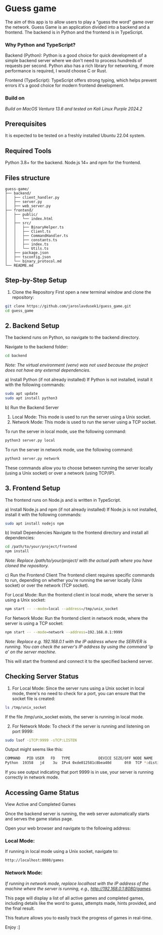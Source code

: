 # Guess game

The aim of this app is to allow users to play a "guess the word" game over the network. Guess Game is an application divided into a backend and a frontend. The backend is in Python and the frontend is in TypeScript.

### Why Python and TypeScript?
Backend (Python): Python is a good choice for quick development of a simple backend server where we don't need to process hundreds of requests per second. Python also has a rich library for networking, if more performance is required, I would choose C or Rust.

Frontend (TypeScript): TypeScript offers strong typing, which helps prevent errors it's a good choice for modern frontend development.

### Build on
_Build on MacOS Ventura 13.6 and tested on Kali Linux Purple 2024.2_

## Prerequisites
It is expected to be tested on a freshly installed Ubuntu 22.04 system.

## Required Tools
Python 3.8+ for the backend.
Node.js 14+ and npm for the frontend.

## Files structure
```
guess-game/
├── backend/
│   ├── client_handler.py
│   ├── server.py
│   ├── web_server.py
├── frontend/
│   ├── public/
│   │   └── index.html
│   ├── src/
│   │   ├── BinaryHelper.ts
│   │   ├── Client.ts
│   │   ├── CommandHandler.ts
│   │   ├── constants.ts
│   │   ├── index.ts
│   │   └── Utils.ts
│   ├── package.json
│   ├── tsconfig.json
│   └── binary_protocol.md
└── README.md
```

## Step-by-Step Setup

1. Clone the Repository
First open a new terminal window and clone the repository:
```bash
git clone https://github.com/jaroslavdusek1/guess_game.git
cd guess_game
```

## 2. Backend Setup
The backend runs on Python, so navigate to the backend directory.

Navigate to the backend folder:
```bash
cd backend
```

_Note: The virtual environment (venv) was not used because the project does not have any external dependencies._

a) Install Python (if not already installed)
If Python is not installed, install it with the following commands:
```bash
sudo apt update
sudo apt install python3
```

b) Run the Backend Server

  1. Local Mode: This mode is used to run the server using a Unix socket.
  2. Network Mode: This mode is used to run the server using a TCP socket.

To run the server in local mode, use the following command:
```bash
python3 server.py local
```
To run the server in network mode, use the following command:
```bash
python3 server.py network
```
These commands allow you to choose between running the server locally (using a Unix socket) or over a network (using TCP/IP).



##  3. Frontend Setup
The frontend runs on Node.js and is written in TypeScript.

a) Install Node.js and npm (if not already installed)
If Node.js is not installed, install it with the following commands:
```bash
sudo apt install nodejs npm
```

b) Install Dependencies
Navigate to the frontend directory and install all dependencies:
```bash
cd /path/to/your/project/frontend
npm install
```
_Note: Replace /path/to/your/project/ with the actual path where you have cloned the repository._

c) Run the Frontend Client
The frontend client requires specific commands to run, depending on whether you're running the server locally (Unix socket) or over the network (TCP socket).

For Local Mode:
Run the frontend client in local mode, where the server is using a Unix socket:
```bash
npm start -- --mode=local --address=/tmp/unix_socket
```

For Network Mode:
Run the frontend client in network mode, where the server is using a TCP socket:

```bash
npm start -- --mode=network --address=192.168.0.1:9999
```
_Note: Replace e.g. 192.168.0.1 with the IP address where the SERVER is running. You can check the server's IP address by using the command 'ip a' on the server machine._

This will start the frontend and connect it to the specified backend server.


## Checking Server Status
1. For Local Mode:
Since the server runs using a Unix socket in local mode, there's no need to check for a port, you can ensure that the socket file is created:
```bash
ls /tmp/unix_socket
```
If the file /tmp/unix_socket exists, the server is running in local mode.

2. For Network Mode:
To check if the server is running and listening on port 9999:
```bash
sudo lsof -iTCP:9999 -sTCP:LISTEN
```
Output might seems like this:
```bash
COMMAND   PID USER   FD   TYPE             DEVICE SIZE/OFF NODE NAME
Python  19358   jd    3u  IPv4 0xde012581c8bea40d      0t0  TCP *:distinct (LISTEN)
```
If you see output indicating that port 9999 is in use, your server is running correctly in network mode.

## Accessing Game Status
View Active and Completed Games

Once the backend server is running, the web server automatically starts and serves the game status page.

Open your web browser and navigate to the following address:

### Local Mode:
If running in local mode using a Unix socket, navigate to:

```bash
http://localhost:8080/games
```

### Network Mode:
_If running in network mode, replace localhost with the IP address of the machine where the server is running, e.g., http://192.168.0.1:8080/games._

This page will display a list of all active games and completed games, including details like the word to guess, attempts made, hints provided, and the final result.

This feature allows you to easily track the progress of games in real-time.

Enjoy :]
